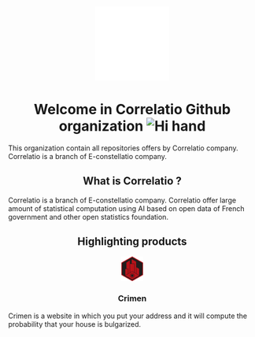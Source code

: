 <div style="text-align: center">
    <img src="./resources/puff.svg" alt="Pending on logo" height="150"/>
    <h1>
        Welcome in Correlatio Github organization
    <img src="https://media.giphy.com/media/hvRJCLFzcasrR4ia7z/giphy.gif" alt="Hi hand" width="30px"/>
    </h1>
    <p style="text-align: left; text-justify: auto">
        This organization contain all repositories offers by Correlatio company. Correlatio is a branch of E-constellatio company. 
    </p>
    <h2>
        What is Correlatio ?
    </h2>
    <p style="text-align: left; text-justify: auto">
        Correlatio is a branch of E-constellatio company. Correlatio offer large amount of statistical computation using AI based on open data of French government and other open statistics foundation.
    </p>
    <h2>
        Highlighting products
    </h2>
    <img src="./resources/Crimen.svg" alt="Crimen" height="50"/>
    <h3>Crimen</h3>
    <p style="text-align: left; text-justify: auto">Crimen is a website in which you put your address and it will compute the probability that your house is bulgarized.</p>
</div>

